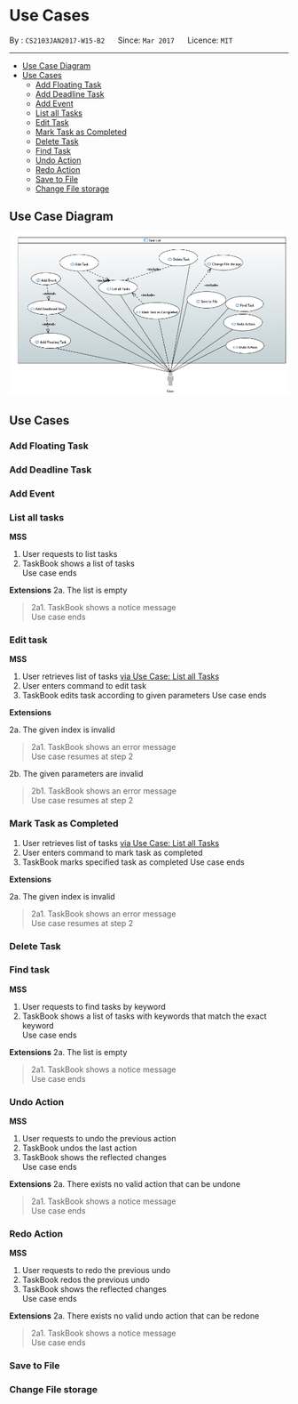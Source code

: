 # Use Cases

By : `CS2103JAN2017-W15-B2`  &nbsp;&nbsp;&nbsp;&nbsp; Since: `Mar 2017`  &nbsp;&nbsp;&nbsp;&nbsp; Licence: `MIT`

---

- [Use Case Diagram](#use-case-diagram)
- [Use Cases](#use-cases-1)
    - [Add Floating Task](#add-floating-task)
    - [Add Deadline Task](#add-deadline-task)
    - [Add Event](#add-event)
    - [List all Tasks](#list-all-tasks)
    - [Edit Task](#edit-task)
    - [Mark Task as Completed](#mark-task-as-completed)
    - [Delete Task](#delete-task)
    - [Find Task](#find-task)
    - [Undo Action](#undo-action)
    - [Redo Action](#redo-action)
    - [Save to File](#save-to-file)
    - [Change File storage](#change-file-storage)

## Use Case Diagram

![Use Case Diagram](diagrams/Use_Case_Diagram.PNG)

## Use Cases

### Add Floating Task

### Add Deadline Task

### Add Event

### List all tasks

**MSS**

1. User requests to list tasks
2. TaskBook shows a list of tasks <br>
Use case ends

**Extensions**
2a. The list is empty
> 2a1. TaskBook shows a notice message <br>
  Use case ends

### Edit task

**MSS**

1. User retrieves list of tasks [via Use Case: List all Tasks](#list-all-tasks)
2. User enters command to edit task
3. TaskBook edits task according to given parameters
Use case ends

**Extensions**

2a. The given index is invalid

> 2a1. TaskBook shows an error message <br>
  Use case resumes at step 2

2b. The given parameters are invalid

 > 2b1. TaskBook shows an error message <br>
  Use case resumes at step 2

### Mark Task as Completed

1. User retrieves list of tasks [via Use Case: List all Tasks](#list-all-tasks)
2. User enters command to mark task as completed
3. TaskBook marks specified task as completed
Use case ends

**Extensions**

2a. The given index is invalid

> 2a1. TaskBook shows an error message <br>
  Use case resumes at step 2

### Delete Task

### Find task

**MSS**

1. User requests to find tasks by keyword
2. TaskBook shows a list of tasks with keywords that match the exact keyword <br>
Use case ends

**Extensions**
2a. The list is empty
> 2a1. TaskBook shows a notice message <br>
  Use case ends

### Undo Action

**MSS**

1. User requests to undo the previous action
2. TaskBook undos the last action
3. TaskBook shows the reflected changes <br>
Use case ends

**Extensions**
2a. There exists no valid action that can be undone
> 2a1. TaskBook shows a notice message <br>
  Use case ends

### Redo Action

**MSS**

1. User requests to redo the previous undo
2. TaskBook redos the previous undo
3. TaskBook shows the reflected changes <br>
Use case ends

**Extensions**
2a. There exists no valid undo action that can be redone
> 2a1. TaskBook shows a notice message <br>
  Use case ends

### Save to File

### Change File storage